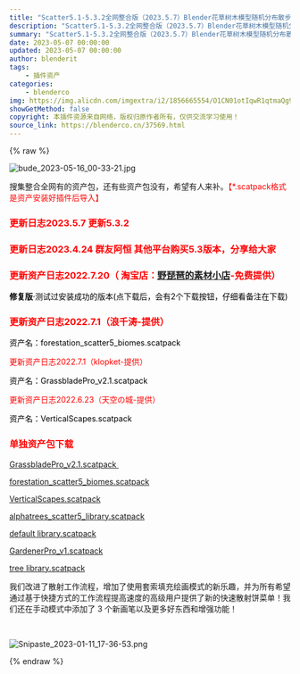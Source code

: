 ```yaml
---
title: "Scatter5.1-5.3.2全网整合版（2023.5.7）Blender花草树木模型随机分布散步生成插件"
description: "Scatter5.1-5.3.2全网整合版（2023.5.7）Blender花草树木模型随机分布散步生成插件"
summary: "Scatter5.1-5.3.2全网整合版（2023.5.7）Blender花草树木模型随机分布散步生成插件"
date: 2023-05-07 00:00:00
updated: 2023-05-07 00:00:00
author: blenderit
tags: 
    - 插件资产
categories:
    - blenderco
img: https://img.alicdn.com/imgextra/i2/1856665554/O1CN01otIqwR1qtmaQg9RjM_!!1856665554.jpg
showGetMethod: false
copyright: 本插件资源来自网络，版权归原作者所有，仅供交流学习使用！
source_link: https://blenderco.cn/37569.html
---
```


{% raw %}
<p><img class="aligncenter" src="https://img.alicdn.com/imgextra/i2/1856665554/O1CN01otIqwR1qtmaQg9RjM_!!1856665554.jpg" alt="bude_2023-05-16_00-33-21.jpg"></p><p>搜集整合全网有的资产包，还有些资产包没有，希望有人来补。<span style="color: #ff0000;">【*.scatpack格式是资产安装好插件后导入】</span></p><h3><span style="color: #ff0000;">更新日志2023.5.7 更新5.3.2</span></h3><h3><span style="color: #ff0000;">更新日志2023.4.24 群友阿恒 其他平台购买5.3版本，分享给大家</span></h3><h3><strong><span style="color: #ff0000;">更新资产日志2022.7.20（ 淘宝店：<a class="J_TGoldlog" href="https://shop324233125.taobao.com/" target="_blank" rel="noopener" data-goldlog-id="/tbwmdd.1.044">野琵琶的素材小店</a>-免费提供）</span></strong></h3><p><span style="color: #000000;"><strong>修复版</strong>·测试过安装成功的版本(点下载后，会有2个下载按钮，仔细看备注在下载)</span></p><h3><span style="color: #ff0000;">更新资产日志2022.7.1（浪千涛-提供）</span></h3><p><span style="color: #000000;">资产名：forestation_scatter5_biomes.scatpack</span></p><p><span style="color: #ff0000;">更新资产日志2022.7.1（klopket-提供）</span></p><p><span style="color: #000000;">资产名：GrassbladePro_v2.1.scatpack</span></p><p><span style="color: #ff0000;">更新资产日志2022.6.23（天空の城-提供）</span></p><p><span style="color: #000000;">资产名：VerticalScapes.scatpack</span></p><h3><span style="color: #ff0000;">单独资产包下载</span></h3><p><a href="https://pan.baidu.com/s/1M79qGR88jcky0jh3MqHKFg?pwd=bude">GrassbladePro_v2.1.scatpack </a></p><p><a href="https://pan.baidu.com/s/1lUpp9hPVtzO7iKMIy6qU-Q?pwd=bude">forestation_scatter5_biomes.scatpack</a></p><p><a href="https://pan.baidu.com/s/1GZNAKQt_MJMtPzY5O4lfJA?pwd=bude">VerticalScapes.scatpack</a></p><p><a href="https://pan.baidu.com/s/1XwO9lX3LXusc3I0qBnqhuA?pwd=bude">alphatrees_scatter5_library.scatpack</a></p><p><a href="https://pan.baidu.com/s/1Pd4GG_3jfHBRvu2_XwIrYA?pwd=bude">default library.scatpack</a></p><p><a href="https://pan.baidu.com/s/11CzBjcJj2y4I2F-2CP5kLA?pwd=bude">GardenerPro_v1.scatpack</a></p><p><a href="https://pan.baidu.com/s/133iP9frRlkCdF5gt4p5lDA?pwd=bude">tree library.scatpack</a></p><p>我们改进了散射工作流程，增加了使用套索填充绘画模式的新乐趣，并为所有希望通过基于快捷方式的工作流程提高速度的高级用户提供了新的快速散射饼菜单！我们还在手动模式中添加了 3 个新画笔以及更多好东西和增强功能！</p><p> </p><p><img src="https://img.alicdn.com/imgextra/i3/1856665554/O1CN01waQqF01qtmYWKlPMq_!!1856665554.png" alt="Snipaste_2023-01-11_17-36-53.png"></p>
<div style="display: none">blenderco</div>
{% endraw %}
